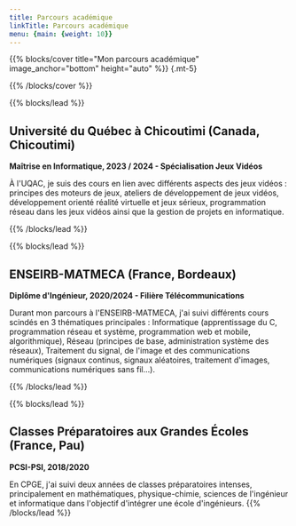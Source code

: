 ```yaml
---
title: Parcours académique
linkTitle: Parcours académique
menu: {main: {weight: 10}}
---
```


{{% blocks/cover title="Mon parcours académique" image_anchor="bottom" height="auto" %}}
{.mt-5}

{{% /blocks/cover %}}

{{% blocks/lead %}}
## Université du Québec à Chicoutimi (Canada, Chicoutimi)
**Maîtrise en Informatique, 2023 / 2024 - Spécialisation Jeux Vidéos**

À l'UQAC, je suis des cours en lien avec différents aspects des jeux vidéos : principes des moteurs de jeux, ateliers de développement de jeux vidéos, développement orienté réalité virtuelle et jeux sérieux, programmation réseau dans les jeux vidéos ainsi que la gestion de projets en informatique.

{{% /blocks/lead %}}

{{% blocks/lead %}}
## ENSEIRB-MATMECA (France, Bordeaux)
**Diplôme d'Ingénieur, 2020/2024 - Filière Télécommunications**

Durant mon parcours à l'ENSEIRB-MATMECA, j'ai suivi différents cours scindés en 3 thématiques principales : Informatique (apprentissage du C, programmation réseau et système, programmation web et mobile, algorithmique), Réseau (principes de base, administration système des réseaux), Traitement du signal, de l'image et des communications numériques (signaux continus, signaux aléatoires, traitement d'images, communications numériques sans fil...).

{{% /blocks/lead %}}

{{% blocks/lead %}}
## Classes Préparatoires aux Grandes Écoles (France, Pau)
**PCSI-PSI, 2018/2020**

En CPGE, j'ai suivi deux années de classes préparatoires intenses, principalement en mathématiques, physique-chimie, sciences de l'ingénieur et informatique dans l'objectif d'intégrer une école d'ingénieurs.
{{% /blocks/lead %}}